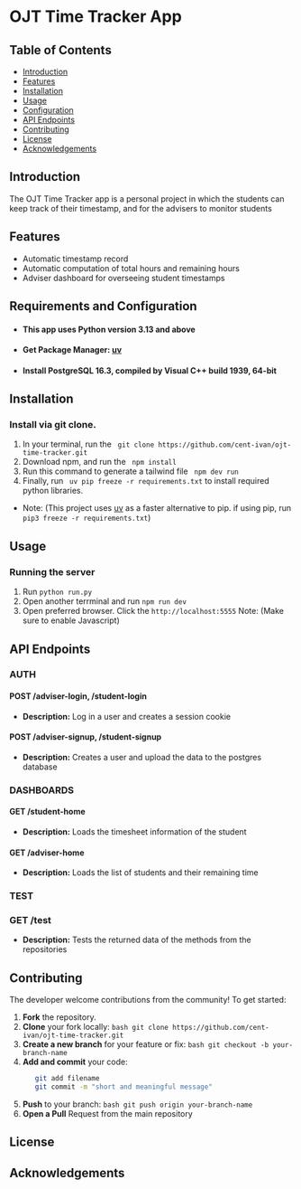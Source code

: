 # OJT Time Tracker App

## Table of Contents
- [Introduction](#introduction)
- [Features](#features)
- [Installation](#installation)
- [Usage](#usage)
- [Configuration](#configuration)
- [API Endpoints](#api-endpoints)
- [Contributing](#contributing)
- [License](#license)
- [Acknowledgements](#acknowledgements)

## Introduction
The OJT Time Tracker app is a personal project in which the students can keep track of their timestamp, and for the advisers to monitor students

## Features
- Automatic timestamp record
- Automatic computation of total hours and remaining hours
- Adviser dashboard for overseeing student timestamps

## Requirements and Configuration
- #### This app uses Python version 3.13 and above
- #### Get Package Manager: [uv](https://docs.astral.sh/uv/getting-started/installation/) 
- #### Install PostgreSQL 16.3, compiled by Visual C++ build 1939, 64-bit

## Installation
### Install via git clone.
 1. In your terminal, run the  ``` git clone https://github.com/cent-ivan/ojt-time-tracker.git```
 2. Download npm, and run the ``` npm install```
 3. Run this command to generate a tailwind file ``` npm dev run```
 4. Finally, run ` uv pip freeze -r requirements.txt` to install required python libraries.
 - Note: (This project uses [uv](https://docs.astral.sh/uv/getting-started/installation/) as a faster alternative to pip. if using pip, run `pip3 freeze -r requirements.txt`)

## Usage
### Running the server
 1. Run `python run.py`
 2. Open another terrminal and run `npm run dev`
 3. Open preferred browser. Click the `http://localhost:5555` 
 Note: (Make sure to enable Javascript)

## API Endpoints
### AUTH
#### POST /adviser-login, /student-login
- **Description:** Log in a user and creates a session cookie
#### POST /adviser-signup, /student-signup
- **Description:** Creates a user and upload the data to the postgres database
### DASHBOARDS
#### GET /student-home
- **Description:** Loads the  timesheet information of the student
#### GET /adviser-home
- **Description:** Loads the list of students and their remaining time
### TEST
### GET /test
- **Description:** Tests the returned data of the methods from the repositories

## Contributing
The developer welcome contributions from the community! To get started:

1. **Fork** the repository.
2. **Clone** your fork locally:
   ```bash git clone https://github.com/cent-ivan/ojt-time-tracker.git ```
3. **Create a new branch** for your feature or fix:
   ```bash git checkout -b your-branch-name```
4. **Add and commit** your code:
   ```bash 
      git add filename
      git commit -m "short and meaningful message"
   ```
5. **Push** to your branch:
   ```bash git push origin your-branch-name```
6. **Open a Pull** Request from the main repository

## License

## Acknowledgements
